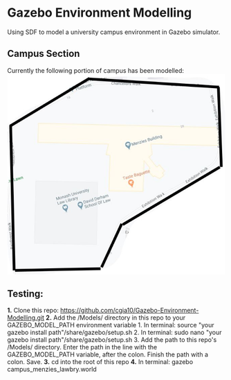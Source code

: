 # Gazebo Environment Modelling
Using SDF to model a university campus environment in Gazebo simulator.

## Campus Section
Currently the following portion of campus has been modelled:
![Image of Campus Section](campus.jpg)

## Testing:
**1.** Clone this repo: https://github.com/cgia10/Gazebo-Environment-Modelling.git
**2.** Add the /Models/ directory in this repo to your GAZEBO_MODEL_PATH environment variable
    1. In terminal: source "your gazebo install path"/share/gazebo/setup.sh
    2. In terminal: sudo nano "your gazebo install path"/share/gazebo/setup.sh
    3. Add the path to this repo's /Models/ directory. Enter the path in the line with the GAZEBO_MODEL_PATH variable, after the colon. Finish the path with a colon. Save.
**3.** cd into the root of this repo
**4.** In terminal: gazebo campus_menzies_lawbry.world
